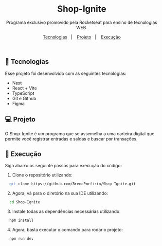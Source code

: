 <h1 align="center"> Shop-Ignite </h1>

<p align="center">
Programa exclusivo promovido pela Rocketseat para ensino de tecnologias WEB.
</p>

<p align="center">
  <a href="#-tecnologias">Tecnologias</a>&nbsp;&nbsp;&nbsp;|&nbsp;&nbsp;&nbsp;
  <a href="#-projeto">Projeto</a>&nbsp;&nbsp;&nbsp;|&nbsp;&nbsp;&nbsp;
  <a href="#memo-execução">Execução</a>
</p>

<br>
<p align="center">
  
</p>

## 🚀 Tecnologias

Esse projeto foi desenvolvido com as seguintes tecnologias:

- Next
- React + Vite
- TypeScript
- Git e Github
- Figma

## 💻 Projeto

O Shop-Ignite é um programa que se assemelha a uma carteira digital que permite você registrar entradas e saídas e buscar por transações. 

## :memo: Execução

Siga abaixo os seguinte passos para execução do código:

1. Clone o repositório utilizando:

```bash
  git clone https://github.com/BrenoPorfirio/Shop-Ignite.git
```

2. Agora, vá para o diretório na sua IDE utilizando:

```bash
  cd Shop-Ignite
```

3. Instale todas as dependências necessárias utilizando:

```bash
  npm install 
```

4. Agora, basta executar o comando para rodar o projeto:

```bash
  npm run dev
```
